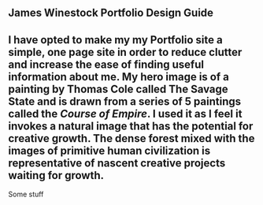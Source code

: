 ## James Winestock Portfolio Design Guide
I have opted to make my my Portfolio site a simple, one page site in order to reduce clutter and increase the ease of finding useful information about me.
My hero image is of a painting by Thomas Cole called The Savage State and is drawn from a series of 5 paintings called the *Course of Empire*. I used it as I feel it invokes a natural image that has the potential for creative growth. The dense forest mixed with the images of primitive human civilization is representative of nascent creative projects waiting for growth.
---
Some stuff
